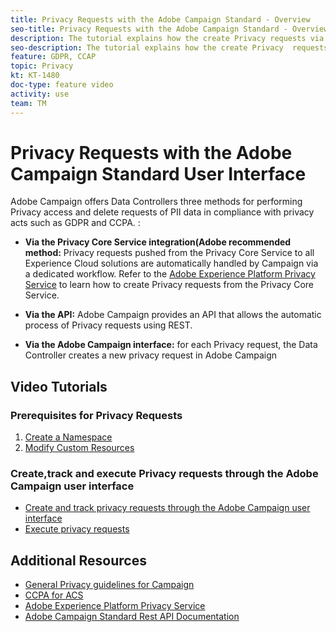 ```yaml
---
title: Privacy Requests with the Adobe Campaign Standard - Overview
seo-title: Privacy Requests with the Adobe Campaign Standard - Overview
description: The tutorial explains how the create Privacy requests via the Adobe Campaign Standard interface
seo-description: The tutorial explains how the create Privacy  requests via the Adobe Campaign Standard interface
feature: GDPR, CCAP
topic: Privacy
kt: KT-1480
doc-type: feature video
activity: use
team: TM
---
```


# Privacy Requests with the Adobe Campaign Standard User Interface

Adobe Campaign offers Data Controllers three methods for performing Privacy access and delete requests of PII data in compliance with privacy acts such as GDPR and CCPA. :

* **Via the Privacy Core Service integration(Adobe recommended method:** Privacy requests pushed from the Privacy Core Service to all Experience Cloud solutions are automatically handled by Campaign via a dedicated workflow. Refer to the [Adobe Experience Platform Privacy Service](https://adobe.io/apis/cloudplatform/gdpr.html) to learn how to create Privacy requests from the Privacy Core Service.
  
* **Via the API:** Adobe Campaign provides an API that allows the automatic process of Privacy requests using REST.
  
* **Via the Adobe Campaign interface:** for each Privacy request, the Data Controller creates a new privacy request in Adobe Campaign

## Video Tutorials

### Prerequisites for Privacy Requests

1. [Create a Namespace](/help/acs/privacy/namespaces-for-privacy-requests.md)
2. [Modify Custom Resources](/help/acs/privacy/custom-resources-for-privacy-requests.md)

### Create,track and execute Privacy requests through the Adobe Campaign user interface

* [Create and track privacy requests through the Adobe Campaign user interface](/help/acs/privacy/create-and-track-privacy-requests.md)
* [Execute privacy requests](/help/acs/privacy/execute-privacy-requests.md)

## Additional Resources

* [General Privacy guidelines for Campaign](https://helpx.adobe.com/campaign/kb/campaign-privacy-overview.html)
* [CCPA for ACS](https://helpx.adobe.com/campaign/kb/acs-privacy.html#ccpa)
* [Adobe Experience Platform Privacy Service](https://adobe.io/apis/cloudplatform/gdpr.html)
* [Adobe Campaign Standard Rest API Documentation](https://final-docs.campaign.adobe.com/doc/standard/en/api/ACS_API.html#privacy-management)
